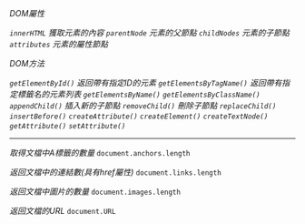 *DOM屬性*

*`innerHTML` 獲取元素的內容*
*`parentNode` 元素的父節點*
*`childNodes` 元素的子節點*
*`attributes` 元素的屬性節點*

*DOM方法*

*`getElementById()` 返回帶有指定ID的元素*
*`getElementsByTagName()` 返回帶有指定標籤名的元素列表*
*`getElementsByName()`*
*`getElementsByClassName()`*
*`appendChild()` 插入新的子節點*
*`removeChild()` 刪除子節點*
*`replaceChild()`*
*`insertBefore()`*
*`createAttribute()`*
*`createElement()`*
*`createTextNode()`*
*`getAttribute()`*
*`setAttribute()`*

***

*取得文檔中A標籤的數量*
`document.anchors.length`

*返回文檔中的連結數(具有href屬性)*
`document.links.length`

*返回文檔中圖片的數量*
`document.images.length`

*返回文檔的URL*
`document.URL`